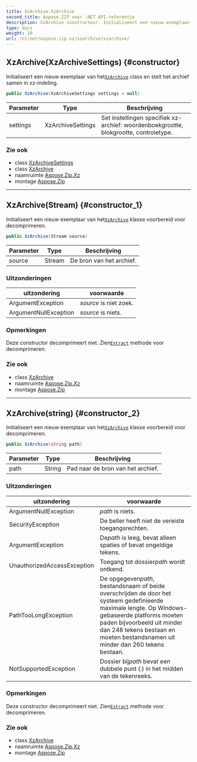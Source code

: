 ```yaml
---
title: XzArchive.XzArchive
second_title: Aspose.ZIP voor .NET API-referentie
description: XzArchive constructeur. Initialiseert een nieuw exemplaar van hetXzArchive class en stelt het archief samen in xzindeling.
type: docs
weight: 10
url: /nl/net/aspose.zip.xz/xzarchive/xzarchive/
---
```

## XzArchive(XzArchiveSettings) {#constructor}

Initialiseert een nieuw exemplaar van het[`XzArchive`](../) class en stelt het archief samen in xz-indeling.

```csharp
public XzArchive(XzArchiveSettings settings = null)
```

| Parameter | Type | Beschrijving |
| --- | --- | --- |
| settings | XzArchiveSettings | Set instellingen specifiek xz-archief: woordenboekgrootte, blokgrootte, controletype. |

### Zie ook

* class [XzArchiveSettings](../../../aspose.zip.xz.settings/xzarchivesettings/)
* class [XzArchive](../)
* naamruimte [Aspose.Zip.Xz](../../xzarchive/)
* montage [Aspose.Zip](../../../)

---

## XzArchive(Stream) {#constructor_1}

Initialiseert een nieuw exemplaar van het[`XzArchive`](../) klasse voorbereid voor decomprimeren.

```csharp
public XzArchive(Stream source)
```

| Parameter | Type | Beschrijving |
| --- | --- | --- |
| source | Stream | De bron van het archief. |

### Uitzonderingen

| uitzondering | voorwaarde |
| --- | --- |
| ArgumentException | *source* is niet zoek. |
| ArgumentNullException | *source* is niets. |

### Opmerkingen

Deze constructor decomprimeert niet. Zien[`Extract`](../extract/) methode voor decomprimeren.

### Zie ook

* class [XzArchive](../)
* naamruimte [Aspose.Zip.Xz](../../xzarchive/)
* montage [Aspose.Zip](../../../)

---

## XzArchive(string) {#constructor_2}

Initialiseert een nieuw exemplaar van het[`XzArchive`](../) klasse voorbereid voor decomprimeren.

```csharp
public XzArchive(string path)
```

| Parameter | Type | Beschrijving |
| --- | --- | --- |
| path | String | Pad naar de bron van het archief. |

### Uitzonderingen

| uitzondering | voorwaarde |
| --- | --- |
| ArgumentNullException | *path* is niets. |
| SecurityException | De beller heeft niet de vereiste toegangsrechten. |
| ArgumentException | De*path* is leeg, bevat alleen spaties of bevat ongeldige tekens. |
| UnauthorizedAccessException | Toegang tot dossier*path* wordt ontkend. |
| PathTooLongException | De opgegeven*path*, bestandsnaam of beide overschrijden de door het systeem gedefinieerde maximale lengte. Op Windows-gebaseerde platforms moeten paden bijvoorbeeld uit minder dan 248 tekens bestaan en moeten bestandsnamen uit minder dan 260 tekens bestaan. |
| NotSupportedException | Dossier bij*path* bevat een dubbele punt (:) in het midden van de tekenreeks. |

### Opmerkingen

Deze constructor decomprimeert niet. Zien[`Extract`](../extract/) methode voor decomprimeren.

### Zie ook

* class [XzArchive](../)
* naamruimte [Aspose.Zip.Xz](../../xzarchive/)
* montage [Aspose.Zip](../../../)


